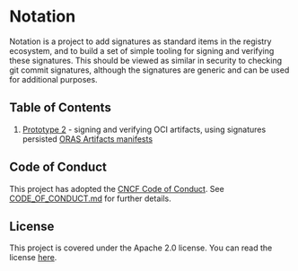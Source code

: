 # Notation

Notation is a project to add signatures as standard items in the registry ecosystem, and to build a set of simple tooling for signing and verifying these signatures. This should be viewed as similar in security to checking git commit signatures, although the signatures are generic and can be used for additional purposes.

## Table of Contents

1. [Prototype 2][prototype-2] - signing and verifying OCI artifacts, using signatures persisted [ORAS Artifacts manifests][artifact-manifest]

[artifact-manifest]:  https://github.com/oras-project/artifacts-spec/blob/main/artifact-manifest.md
[prototype-2]:      https://github.com/notaryproject/notation/tree/prototype-2

## Code of Conduct

This project has adopted the [CNCF Code of Conduct](https://github.com/cncf/foundation/blob/master/code-of-conduct.md). See [CODE_OF_CONDUCT.md](CODE_OF_CONDUCT.md) for further details.

## License

This project is covered under the Apache 2.0 license. You can read the license [here](LICENSE). 